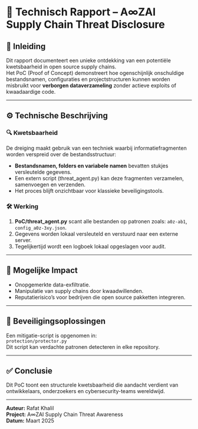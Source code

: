# 🧩 Technisch Rapport – A∞ZAI Supply Chain Threat Disclosure

## 📄 Inleiding

Dit rapport documenteert een unieke ontdekking van een potentiële kwetsbaarheid in open source supply chains.  
Het PoC (Proof of Concept) demonstreert hoe ogenschijnlijk onschuldige bestandsnamen, configuraties en projectstructuren kunnen worden misbruikt voor **verborgen dataverzameling** zonder actieve exploits of kwaadaardige code.

---

## ⚙️ Technische Beschrijving

### 🔍 Kwetsbaarheid

De dreiging maakt gebruik van een techniek waarbij informatiefragmenten worden verspreid over de bestandsstructuur:
- **Bestandsnamen, folders en variabele namen** bevatten stukjes versleutelde gegevens.
- Een extern script (threat_agent.py) kan deze fragmenten verzamelen, samenvoegen en verzenden.
- Het proces blijft onzichtbaar voor klassieke beveiligingstools.

### 🛠️ Werking

1. **PoC/threat_agent.py** scant alle bestanden op patronen zoals: `a0z-ab1`, `config_a0z-3xy.json`.
2. Gegevens worden lokaal versleuteld en verstuurd naar een externe server.
3. Tegelijkertijd wordt een logboek lokaal opgeslagen voor audit.

---

## 🚨 Mogelijke Impact

- Onopgemerkte data-exfiltratie.
- Manipulatie van supply chains door kwaadwillenden.
- Reputatierisico’s voor bedrijven die open source pakketten integreren.

---

## 🔐 Beveiligingsoplossingen

Een mitigatie-script is opgenomen in:  
`protection/protector.py`  
Dit script kan verdachte patronen detecteren in elke repository.

---

## ✅ Conclusie

Dit PoC toont een structurele kwetsbaarheid die aandacht verdient van ontwikkelaars, onderzoekers en cybersecurity-teams wereldwijd.

---

**Auteur:** Rafat Khalil  
**Project:** A∞ZAI Supply Chain Threat Awareness  
**Datum:** Maart 2025
